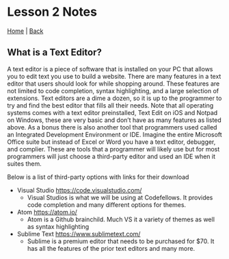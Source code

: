 # Lesson 2 Notes
[Home](/README.md) | [Back](/102-main/102TableofContents.md)


## What is a Text Editor?

  A text editor is a piece of software that is installed on your PC that allows you to edit text you use to build a website. There are many features in a text editor that users should look for while shopping around. These features are not limited to code completion, syntax highlighting, and a large selection of extensions. Text editors are a dime a dozen, so it is up to the programmer to try and find the best editor that fills all their needs. Note that all operating systems comes with a text editor preinstalled, Text Edit on iOS and Notpad on Windows, these are very basic and don’t have as many features as listed above. As a bonus there is also another tool that programmers used called an Integrated Development Environment or IDE.  Imagine the entire Microsoft Office suite but instead of Excel or Word you have a text editor, debugger, and complier. These are tools that a programmer will likely use but for most programmers will just choose a third-party editor and used an IDE when it suites them.    

Below is a list of third-party options with links for their download

- Visual Studio https://code.visualstudio.com/ 
	- Visual Studios is what we will be using at Codefellows. It provides code completion and many different options for themes.
- Atom https://atom.io/ 
  - Atom is a Github brainchild. Much VS it a variety of themes as well as syntax highlighting
- Sublime Text https://www.sublimetext.com/ 
	- Sublime is a premium editor that needs to be purchased for $70. It has all the features of the prior text editors and many more.

